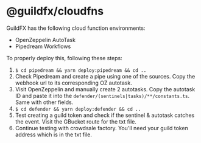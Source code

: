 # @guildfx/cloudfns

GuildFX has the following cloud function environments:

- OpenZeppelin AutoTask
- Pipedream Workflows

To properly deploy this, following these steps:

1. `$ cd pipedream && yarn deploy:pipedream && cd ..`
2. Check Pipedream and create a pipe using one of the sources. Copy the webhook url to its corresponding OZ autotask. 
3. Visit OpenZeppelin and manually create 2 autotasks. Copy the autotask ID and paste it into the `defender/(sentinels|tasks)/**/constants.ts`. Same with other fields.
4. `$ cd defender && yarn deploy:defender && cd ..`
5. Test creating a guild token and check if the sentinel & autotask catches the event. Visit the GBucket route for the txt file.
6. Continue testing with crowdsale factory. You'll need your guild token address which is in the txt file.